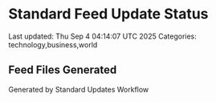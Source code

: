# Standard Feed Update Status
Last updated: Thu Sep  4 04:14:07 UTC 2025
Categories: technology,business,world

## Feed Files Generated

Generated by Standard Updates Workflow
